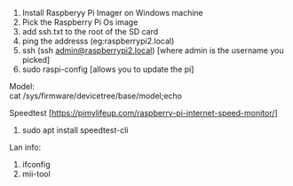 1. Install Raspberyy Pi Imager on Windows machine
2. Pick the Raspberry Pi Os image
3. add ssh.txt to the root of the SD card
4. ping the addresss (eg:raspberrypi2.local)
5. ssh (ssh admin@raspberrypi2.local) [where admin is the username you picked]
6. sudo raspi-config [allows you to update the pi]

Model:  
cat /sys/firmware/devicetree/base/model;echo




Speedtest [https://pimylifeup.com/raspberry-pi-internet-speed-monitor/]  
1. sudo apt install speedtest-cli

Lan info: 
1. ifconfig
2. mii-tool

